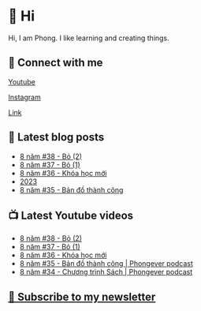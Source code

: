 # 👋 Hi

Hi, I am Phong. I like learning and creating things.

## 🔗 Connect with me
[Youtube](https://www.youtube.com/@phongever "Youtube")

[Instagram](https://www.instagram.com/phongever "Instagram")

[Link](https://beacons.ai/phongever "Link")

## 📝 Latest blog posts

<!-- BLOG-POST-LIST:START -->
- [8 năm #38 - Bỏ &lpar;2&rpar;](https://phongever.substack.com/p/8-nam-38-bo-2)
- [8 năm #37 - Bỏ &lpar;1&rpar;](https://phongever.substack.com/p/8-nam-37-bo-1)
- [8 năm #36 - Khóa học mới](https://phongever.substack.com/p/8-nam-36-khoa-hoc-moi)
- [2023](https://phongever.substack.com/p/2023)
- [8 năm #35 - Bản đồ thành công](https://phongever.substack.com/p/8-nam-35-ban-o-thanh-cong)
<!-- BLOG-POST-LIST:END -->

## 📺 Latest Youtube videos

<!-- YOUTUBE-VIDEO-LIST:START -->
- [8 năm #38 - Bỏ &lpar;2&rpar;](https://www.youtube.com/watch?v=nvjURZ4qP6s)
- [8 năm #37 - Bỏ &lpar;1&rpar;](https://www.youtube.com/watch?v=fOwrc5fnd3c)
- [8 năm #36 - Khóa học mới](https://www.youtube.com/watch?v=1LK747WXKwA)
- [8 năm #35 - Bản đồ thành công | Phongever podcast](https://www.youtube.com/watch?v=Yc6zaV7JaSA)
- [8 năm #34 - Chương trình Sách | Phongever podcast](https://www.youtube.com/watch?v=9xoJ8KPdKG4)
<!-- YOUTUBE-VIDEO-LIST:END -->

## [💌 Subscribe to my newsletter](https://phongever.substack.com/)
